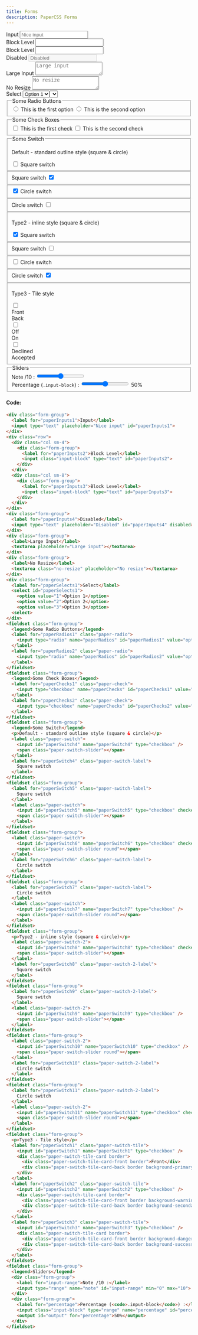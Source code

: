 ```yaml
---
title: Forms
description: PaperCSS Forms
---
```

<div class="form-group">
  <label for="paperInputs1">Input</label>
  <input type="text" placeholder="Nice input" id="paperInputs1">
</div>
<div class="row">
  <div class="col sm-4">
    <div class="form-group">
      <label for="paperInputs2">Block Level</label>
      <input class="input-block" type="text" id="paperInputs2">
    </div>
  </div>
  <div class="col sm-8">
    <div class="form-group">
      <label for="paperInputs3">Block Level</label>
      <input class="input-block" type="text" id="paperInputs3">
    </div>
  </div>
</div>
<div class="form-group">
  <label for="paperInputs4">Disabled</label>
  <input type="text" placeholder="Disabled" id="paperInputs4" disabled>
</div>
<div class="form-group">
  <label>Large Input</label>
  <textarea placeholder="Large input"></textarea>
</div>
<div class="form-group">
    <label>No Resize</label>
    <textarea class="no-resize" placeholder="No resize"></textarea>
</div>
<div class="form-group">
  <label for="paperSelects1">Select</label>
  <select id="paperSelects1">
    <option value="1">Option 1</option>
    <option value="2">Option 2</option>
    <option value="3">Option 3</option>
    <select>
</div>
<fieldset class="form-group">
  <legend>Some Radio Buttons</legend>
  <label for="paperRadios1" class="paper-radio">
    <input type="radio" name="paperRadios" id="paperRadios1" value="option 1">
    <span>This is the first option
      <span>
  </label>
  <label for="paperRadios2" class="paper-radio">
    <input type="radio" name="paperRadios" id="paperRadios2" value="option 2">
    <span>This is the second option
      <span>
  </label>
</fieldset>
<fieldset class="form-group">
  <legend>Some Check Boxes</legend>
  <label for="paperChecks1" class="paper-check">
    <input type="checkbox" name="paperChecks" id="paperChecks1" value="option 1">
    <span>This is the first check</span>
  </label>
  <label for="paperChecks2" class="paper-check">
    <input type="checkbox" name="paperChecks" id="paperChecks2" value="option 2">
    <span>This is the second check</span>
  </label>
</fieldset>
<fieldset class="form-group">
  <legend>Some Switch</legend>
  <p>Default - standard outline style (square & circle)</p>
  <label class="paper-switch">
    <input id="paperSwitch4" name="paperSwitch4" type="checkbox" />
    <span class="paper-switch-slider"></span>
  </label>
  <label for="paperSwitch4" class="paper-switch-label">
    Square switch
  </label>
</fieldset>
<fieldset class="form-group">
  <label for="paperSwitch5" class="paper-switch-label">
    Square switch
  </label>
  <label class="paper-switch">
    <input id="paperSwitch5" name="paperSwitch5" type="checkbox" checked />
    <span class="paper-switch-slider"></span>
  </label>
</fieldset>
<fieldset class="form-group">
  <label class="paper-switch">
    <input id="paperSwitch6" name="paperSwitch6" type="checkbox" checked />
    <span class="paper-switch-slider round"></span>
  </label>
  <label for="paperSwitch6" class="paper-switch-label">
    Circle switch
  </label>
</fieldset>
<fieldset class="form-group">
  <label for="paperSwitch7" class="paper-switch-label">
    Circle switch
  </label>
  <label class="paper-switch">
    <input id="paperSwitch7" name="paperSwitch7" type="checkbox" />
    <span class="paper-switch-slider round"></span>
  </label>
</fieldset>
<fieldset class="form-group">
  <p>Type2 - inline style (square & circle)</p>
  <label class="paper-switch-2">
    <input id="paperSwitch8" name="paperSwitch8" type="checkbox" checked />
    <span class="paper-switch-slider"></span>
  </label>
  <label for="paperSwitch8" class="paper-switch-2-label">
    Square switch
  </label>
</fieldset>
<fieldset class="form-group">
  <label for="paperSwitch9" class="paper-switch-2-label">
    Square switch
  </label>
  <label class="paper-switch-2">
    <input id="paperSwitch9" name="paperSwitch9" type="checkbox" />
    <span class="paper-switch-slider"></span>
  </label>
</fieldset>
<fieldset class="form-group">
  <label class="paper-switch-2">
    <input id="paperSwitch10" name="paperSwitch10" type="checkbox" />
    <span class="paper-switch-slider round"></span>
  </label>
  <label for="paperSwitch10" class="paper-switch-2-label">
    Circle switch
  </label>
</fieldset>
<fieldset class="form-group">
  <label for="paperSwitch11" class="paper-switch-2-label">
    Circle switch
  </label>
  <label class="paper-switch-2">
    <input id="paperSwitch11" name="paperSwitch11" type="checkbox" checked />
    <span class="paper-switch-slider round"></span>
  </label>
</fieldset>
<fieldset class="form-group">
  <p>Type3 - Tile style</p>
  <label for="paperSwitch1" class="paper-switch-tile">
    <input id="paperSwitch1" name="paperSwitch1" type="checkbox" />
    <div class="paper-switch-tile-card border">
      <div class="paper-switch-tile-card-front border">Front</div>
      <div class="paper-switch-tile-card-back border background-primary">Back</div>
    </div>
  </label>
  <label for="paperSwitch2" class="paper-switch-tile">
    <input id="paperSwitch2" name="paperSwitch2" type="checkbox" />
    <div class="paper-switch-tile-card border">
      <div class="paper-switch-tile-card-front border background-warning">Off</div>
      <div class="paper-switch-tile-card-back border background-secondary">On</div>
    </div>
  </label>
  <label for="paperSwitch3" class="paper-switch-tile">
    <input id="paperSwitch3" name="paperSwitch3" type="checkbox" />
    <div class="paper-switch-tile-card border">
      <div class="paper-switch-tile-card-front border background-danger">Declined</div>
      <div class="paper-switch-tile-card-back border background-success">Accepted</div>
    </div>
  </label>
</fieldset>
<fieldset class="form-group">
  <legend>Sliders</legend>
  <div class="form-group">
    <label for="input-range">Note /10 :</label>
    <input type="range" name="note" id="input-range" min="0" max="10">
  </div>
  <div class="form-group">
    <label for="percentage">Percentage (<code>.input-block</code>) :</label>
    <input class="input-block" type="range" name="percentage" id="percentage" min="0" max="100" oninput="output.value = this.value + '%';">
    <output id="output" for="percentage">50%</output>
  </div>
</fieldset>

#### Code:

```html
<div class="form-group">
  <label for="paperInputs1">Input</label>
  <input type="text" placeholder="Nice input" id="paperInputs1">
</div>
<div class="row">
  <div class="col sm-4">
    <div class="form-group">
      <label for="paperInputs2">Block Level</label>
      <input class="input-block" type="text" id="paperInputs2">
    </div>
  </div>
  <div class="col sm-8">
    <div class="form-group">
      <label for="paperInputs3">Block Level</label>
      <input class="input-block" type="text" id="paperInputs3">
    </div>
  </div>
</div>
<div class="form-group">
  <label for="paperInputs4">Disabled</label>
  <input type="text" placeholder="Disabled" id="paperInputs4" disabled>
</div>
<div class="form-group">
  <label>Large Input</label>
  <textarea placeholder="Large input"></textarea>
</div>
<div class="form-group">
  <label>No Resize</label>
  <textarea class="no-resize" placeholder="No resize"></textarea>
</div>
<div class="form-group">
  <label for="paperSelects1">Select</label>
  <select id="paperSelects1">
    <option value="1">Option 1</option>
    <option value="2">Option 2</option>
    <option value="3">Option 3</option>
  <select>
</div>
<fieldset class="form-group">
  <legend>Some Radio Buttons</legend>
  <label for="paperRadios1" class="paper-radio">
    <input type="radio" name="paperRadios" id="paperRadios1" value="option 1"> <span>This is the first option<span>
  </label>
  <label for="paperRadios2" class="paper-radio">
    <input type="radio" name="paperRadios" id="paperRadios2" value="option 2"> <span>This is the second option<span>
  </label>
</fieldset>
<fieldset class="form-group">
  <legend>Some Check Boxes</legend>
  <label for="paperChecks1" class="paper-check">
    <input type="checkbox" name="paperChecks" id="paperChecks1" value="option 1"> <span>This is the first check</span>
  </label>
  <label for="paperChecks2" class="paper-check">
    <input type="checkbox" name="paperChecks" id="paperChecks2" value="option 2"> <span>This is the second check</span>
  </label>
</fieldset>
<fieldset class="form-group">
  <legend>Some Switch</legend>
  <p>Default - standard outline style (square & circle)</p>
  <label class="paper-switch">
    <input id="paperSwitch4" name="paperSwitch4" type="checkbox" />
    <span class="paper-switch-slider"></span>
  </label>
  <label for="paperSwitch4" class="paper-switch-label">
    Square switch
  </label>
</fieldset>
<fieldset class="form-group">
  <label for="paperSwitch5" class="paper-switch-label">
    Square switch
  </label>
  <label class="paper-switch">
    <input id="paperSwitch5" name="paperSwitch5" type="checkbox" checked />
    <span class="paper-switch-slider"></span>
  </label>
</fieldset>
<fieldset class="form-group">
  <label class="paper-switch">
    <input id="paperSwitch6" name="paperSwitch6" type="checkbox" checked />
    <span class="paper-switch-slider round"></span>
  </label>
  <label for="paperSwitch6" class="paper-switch-label">
    Circle switch
  </label>
</fieldset>
<fieldset class="form-group">
  <label for="paperSwitch7" class="paper-switch-label">
    Circle switch
  </label>
  <label class="paper-switch">
    <input id="paperSwitch7" name="paperSwitch7" type="checkbox" />
    <span class="paper-switch-slider round"></span>
  </label>
</fieldset>
<fieldset class="form-group">
  <p>Type2 - inline style (square & circle)</p>
  <label class="paper-switch-2">
    <input id="paperSwitch8" name="paperSwitch8" type="checkbox" checked />
    <span class="paper-switch-slider"></span>
  </label>
  <label for="paperSwitch8" class="paper-switch-2-label">
    Square switch
  </label>
</fieldset>
<fieldset class="form-group">
  <label for="paperSwitch9" class="paper-switch-2-label">
    Square switch
  </label>
  <label class="paper-switch-2">
    <input id="paperSwitch9" name="paperSwitch9" type="checkbox" />
    <span class="paper-switch-slider"></span>
  </label>
</fieldset>
<fieldset class="form-group">
  <label class="paper-switch-2">
    <input id="paperSwitch10" name="paperSwitch10" type="checkbox" />
    <span class="paper-switch-slider round"></span>
  </label>
  <label for="paperSwitch10" class="paper-switch-2-label">
    Circle switch
  </label>
</fieldset>
<fieldset class="form-group">
  <label for="paperSwitch11" class="paper-switch-2-label">
    Circle switch
  </label>
  <label class="paper-switch-2">
    <input id="paperSwitch11" name="paperSwitch11" type="checkbox" checked />
    <span class="paper-switch-slider round"></span>
  </label>
</fieldset>
<fieldset class="form-group">
  <p>Type3 - Tile style</p>
  <label for="paperSwitch1" class="paper-switch-tile">
    <input id="paperSwitch1" name="paperSwitch1" type="checkbox" />
    <div class="paper-switch-tile-card border">
      <div class="paper-switch-tile-card-front border">Front</div>
      <div class="paper-switch-tile-card-back border background-primary">Back</div>
    </div>
  </label>
  <label for="paperSwitch2" class="paper-switch-tile">
    <input id="paperSwitch2" name="paperSwitch2" type="checkbox" />
    <div class="paper-switch-tile-card border">
      <div class="paper-switch-tile-card-front border background-warning">Off</div>
      <div class="paper-switch-tile-card-back border background-secondary">On</div>
    </div>
  </label>
  <label for="paperSwitch3" class="paper-switch-tile">
    <input id="paperSwitch3" name="paperSwitch3" type="checkbox" />
    <div class="paper-switch-tile-card border">
      <div class="paper-switch-tile-card-front border background-danger">Declined</div>
      <div class="paper-switch-tile-card-back border background-success">Accepted</div>
    </div>
  </label>
</fieldset>
<fieldset class="form-group">
  <legend>Sliders</legend>
  <div class="form-group">
    <label for="input-range">Note /10 :</label>
    <input type="range" name="note" id="input-range" min="0" max="10">
  </div>
  <div class="form-group">
    <label for="percentage">Percentage (<code>.input-block</code>) :</label>
    <input class="input-block" type="range" name="percentage" id="percentage" min="0" max="100" oninput="output.value = this.value + '%';">
    <output id="output" for="percentage">50%</output>
  </div>
</fieldset>
```
